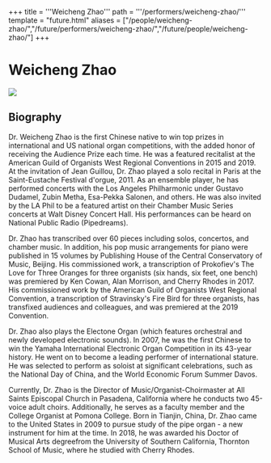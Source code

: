 +++
title = '''Weicheng Zhao'''
path = '''/performers/weicheng-zhao/'''
template = "future.html"
aliases = ["/people/weicheng-zhao/","/future/performers/weicheng-zhao/","/future/people/weicheng-zhao/"]
+++

<h1>Weicheng Zhao</h1>

<img class="speaker-photo" src="https://custom.cvent.com/C3A4539B19F74ABCB6FCE437F6BC0A74/files/event/910aaf2914d44586a56fbd0b3b2c31c0/efe5148c6c8f49e2802dd5a2f5aea86f.png">
<h2>Biography</h2>
<p>Dr. Weicheng Zhao is the first Chinese native to win top prizes in international and US national organ competitions, with the added honor of receiving the Audience Prize each time. He was a featured recitalist at the American Guild of Organists West Regional Conventions in 2015 and 2019. At the invitation of Jean Guillou, Dr. Zhao played a solo recital in Paris at the Saint-Eustache Festival d'orgue, 2011. As an ensemble player, he has performed concerts with the Los Angeles Philharmonic under Gustavo Dudamel, Zubin Metha, Esa-Pekka Salonen, and others. He was also invited by the LA Phil to be a featured artist on their Chamber Music Series concerts at Walt Disney Concert Hall. His performances can be heard on National Public Radio (Pipedreams).

Dr. Zhao has transcribed over 60 pieces including solos, concertos, and chamber music. In addition, his pop music arrangements for piano were published in 15 volumes by Publishing House of the Central Conservatory of Music, Beijing. His commissioned work, a transcription of Prokofiev's The Love for Three Oranges for three organists (six hands, six feet, one bench) was premiered by Ken Cowan, Alan Morrison, and Cherry Rhodes in 2017. His commissioned work by the American Guild of Organists West Regional Convention, a transcription of Stravinsky's Fire Bird for three organists, has transfixed audiences and colleagues, and was premiered at the 2019 Convention.

Dr. Zhao also plays the Electone Organ (which features orchestral and newly developed electronic sounds). In 2007, he was the first Chinese to win the Yamaha International Electronic Organ Competition in its 43-year history. He went on to become a leading performer of international stature. He was selected to perform as soloist at significant celebrations, such as the National Day of China, and the World Economic Forum Summer Davos. 

Currently, Dr. Zhao is the Director of Music/Organist-Choirmaster at All Saints Episcopal Church in Pasadena, California where he conducts two 45-voice adult choirs. Additionally, he serves as a faculty member and the College Organist at Pomona College. Born in Tianjin, China, Dr. Zhao came to the United States in 2009 to pursue study of the pipe organ - a new instrument for him at the time. In 2018, he was awarded his Doctor of Musical Arts degreefrom the University of Southern California, Thornton School of Music, where he studied with Cherry Rhodes.</p>

